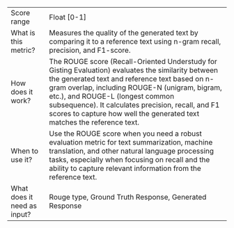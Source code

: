 | | |
| -- | -- |
| Score range | Float [0-1] |
| What is this metric? | Measures the quality of the generated text by comparing it to a reference text using n-gram recall, precision, and F1-score. |
| How does it work? | The ROUGE score (Recall-Oriented Understudy for Gisting Evaluation) evaluates the similarity between the generated text and reference text based on n-gram overlap, including ROUGE-N (unigram, bigram, etc.), and ROUGE-L (longest common subsequence). It calculates precision, recall, and F1 scores to capture how well the generated text matches the reference text. |
| When to use it? | Use the ROUGE score when you need a robust evaluation metric for text summarization, machine translation, and other natural language processing tasks, especially when focusing on recall and the ability to capture relevant information from the reference text. |
| What does it need as input? | Rouge type, Ground Truth Response, Generated Response |